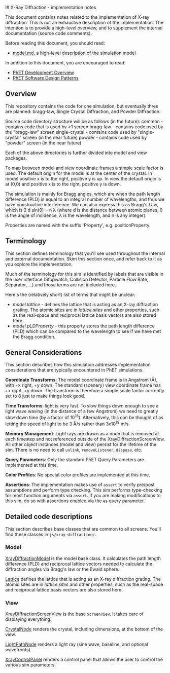 I# X-Ray Diffraction - implementation notes

This document contains notes related to the implementation of X-ray diffraction. This is not an exhaustive description
 of the implementation.  The intention is to provide a high-level overview, and to supplement the internal documentation 
(source code comments).  

Before reading this document, you should read:
* [model.md](https://github.com/phetsims/xray-diffraction/blob/master/doc/model.md), a high-level description of the
  simulation model

In addition to this document, you are encouraged to read: 
* [PhET Development Overview](https://github.com/phetsims/phet-info/blob/master/doc/phet-development-overview.md)  
* [PhET Software Design Patterns](https://github.com/phetsims/phet-info/blob/master/doc/phet-software-design-patterns.md)

## Overview

This repository contains the code for one simulation, but eventually three are planned: bragg-law, Single Crystal 
Diffraction, and Powder Diffraction.

Source code directory structure will be as follows (in the future):
    common - contains code that is used by >1 screen
    bragg-law - contains code used by the "bragg-law" screen
    single-crystal - contains code used by "single-crystal" screen (in the near future)
    powder - contains code used by "powder" screen (in the near future)

Each of the above directories is further divided into model and view packages.

To map between model and view coordinate frames a simple scale factor is used. The default origin for the model is at 
the center of the crystal. In model positive x is to the right, positive y is up. In view the default origin is at 
(0,0) and positive x is to the right, positive y is down.

The simulation is mainly for Bragg angles, which are when the path length difference (PLD) is equal to an integral number
 of wavelengths, and thus we have constructive interference. We can also express this as Bragg's Law, which is
 2 d sin(θ) = n λ (where d is the distance between atomic planes, θ is the angle of incidence, λ is the wavelength, and
 n is any integer).

Properties are named with the suffix 'Property', e.g. positionProperty.

## Terminology

This section defines terminology that you'll see used throughout the internal and external documentation. Skim this 
section once, and refer back to it as you explore the implementation.

Much of the terminology for this sim is identified by labels that are visible in the user interface (Stopwatch, 
Collision Detector, Particle Flow Rate, Separator, ...) and those terms are not included here.

Here's the (relatively short) list of terms that might be unclear:

* _model.lattice_ - defines the lattice that is acting as an X-ray diffraction grating. The atomic sites are in _lattice.sites_ 
and other properties, such as the real-space and reciprocal lattice basis vectors are also stored here.
* _model.pLDProperty_ - this property stores the path length difference (PLD) which can be compared to the wavelength
 to see if we have met the Bragg condition.

## General Considerations

This section describes how this simulation addresses implementation considerations that are typically encountered in PhET simulations.

**Coordinate Transforms**: The model coordinate frame is in Angstrom (Å), with +x right, +y down. The standard
 (scenery) view coordinate frame has +x right, +y down. The transform is therefore a simple scale factor currently set 
  to 8 just to make things look good.

**Time Transforms**: light is very fast. To slow things down enough to see a light wave waving (in the distance of a 
few Angstrom) we need to greatly slow down time (by a factor of 10<sup>18</sup>). Alternatively, this can be thought of 
as letting the speed of light to be 3 Å/s rather than 3x10<sup>18</sup> m/s.

**Memory Management**:  Light rays are drawn as a node that is removed at each timestep and not referenced outside of 
 the XrayDiffractionScreenView. All other object instances (model and view) persist for the 
lifetime of the sim.  There is no need to call `unlink`, `removeListener`, `dispose`, etc. 

**Query Parameters**: Only the standard PhET Query Parameters are implemented at this time.

**Color Profiles**: No special color profiles are implemented at this time. 

**Assertions**: The implementation makes use of `assert` to verify pre/post assumptions and perform type checking. 
This sim performs type-checking for most function arguments via `assert`.  If you are making modifications to this sim, do so with assertions enabled via the `ea` query parameter.

## Detailed code descriptions

This section describes base classes that are common to all screens.  You'll find these classes in `js/xray-diffraction/`.

### Model

[XrayDiffractionModel](https://github.com/phetsims/phet-info/blob/master/js/xray-diffraction/model/XrayDiffractionModel.js) 
is the model base class. It calculates the path length difference (PLD) and reciprocal lattice vectors needed to 
calculate the diffraction angles via Bragg's law or the Ewald sphere. 

[Lattice](https://github.com/phetsims/phet-info/blob/master/js/xray-diffraction/model/Lattice.js) 
defines the lattice that is acting as an X-ray diffraction grating. The atomic sites are in _lattice.sites_ 
and other properties, such as the real-space and reciprocal lattice basis vectors are also stored here.

### View

[XrayDiffractionScreenView](https://github.com/phetsims/phet-info/blob/master/js/xray-diffraction/view/XrayDiffractionScreenView.js)
is the base `ScreenView`. It takes care of displaying everything.

[CrystalNode](https://github.com/phetsims/phet-info/blob/master/js/xray-diffraction/view/CrystalNode.js)
renders the crystal, including dimensions, at the bottom of the view.

[LightPathNode](https://github.com/phetsims/phet-info/blob/master/js/xray-diffraction/view/LightPathNode.js) 
renders a light ray (sine wave, baseline, and optional wavefronts).

[XrayControlPanel](https://github.com/phetsims/phet-info/blob/master/js/xray-diffraction/view/XrayControlPanel.js) 
renders a control panel that allows the user to control the various sim parameters.
